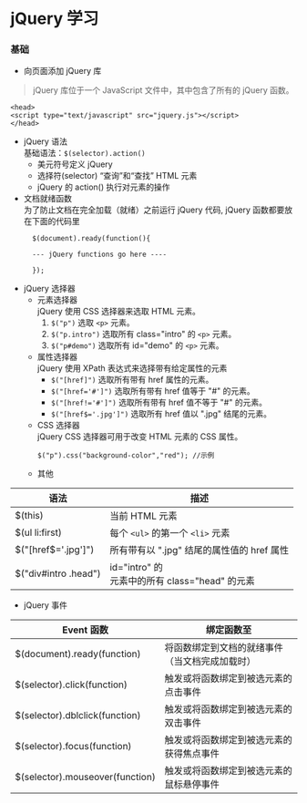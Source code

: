 # jQuery 学习

### 基础
- 向页面添加 jQuery 库
> jQuery 库位于一个 JavaScript 文件中，其中包含了所有的 jQuery 函数。

  ```
  <head>
  <script type="text/javascript" src="jquery.js"></script>
  </head>
  ```
- jQuery 语法<br>
  基础语法：`$(selector).action()`
  - 美元符号定义 jQuery
  - 选择符(selector) “查询”和“查找” HTML 元素
  - jQuery 的 action() 执行对元素的操作
- 文档就绪函数<br />
  为了防止文档在完全加载（就绪）之前运行 jQuery 代码, jQuery 函数都要放在下面的代码里
  ```
    $(document).ready(function(){

    --- jQuery functions go here ----

    });
  ```
- jQuery 选择器
  - 元素选择器
  <br />jQuery 使用 CSS 选择器来选取 HTML 元素。
    1. `$("p")` 选取 `<p>` 元素。
    2. `$("p.intro")` 选取所有 class="intro" 的 `<p>` 元素。
    3. `$("p#demo")` 选取所有 id="demo" 的 `<p>` 元素。
  - 属性选择器
  <br />jQuery 使用 XPath 表达式来选择带有给定属性的元素
    - `$("[href]")` 选取所有带有 href 属性的元素。
    - `$("[href='#']")` 选取所有带有 href 值等于 "#" 的元素。
    - `$("[href!='#']")` 选取所有带有 href 值不等于 "#" 的元素。
    - `$("[href$='.jpg']")` 选取所有 href 值以 ".jpg" 结尾的元素。
  - CSS 选择器
  <br />jQuery CSS 选择器可用于改变 HTML 元素的 CSS 属性。
    ```
    $("p").css("background-color","red"); //示例
    ```
  - 其他

|语法|描述|
|--|--|
|$(this)|当前 HTML 元素|
|$(ul li:first)|每个 `<ul>` 的第一个 `<li>` 元素|
|$("[href$='.jpg']")|所有带有以 ".jpg" 结尾的属性值的 href 属性|
|$("div#intro .head")	|id="intro" 的 <div> 元素中的所有 class="head" 的元素|

- jQuery 事件

|Event 函数|绑定函数至|
|---|---|
|$(document).ready(function)|将函数绑定到文档的就绪事件（当文档完成加载时）|
|$(selector).click(function)|触发或将函数绑定到被选元素的点击事件|
|$(selector).dblclick(function)|触发或将函数绑定到被选元素的双击事件|
|$(selector).focus(function)|触发或将函数绑定到被选元素的获得焦点事件|
|$(selector).mouseover(function)|触发或将函数绑定到被选元素的鼠标悬停事件|
